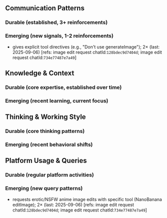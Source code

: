 ## Communication Patterns
### Durable (established, 3+ reinforcements)

### Emerging (new signals, 1-2 reinforcements)
- gives explicit tool directives (e.g., "Don't use generateImage"); 2× (last: 2025-09-06) [refs: image edit request chatId:`128bdec9d7404d`; image edit request chatId:`734e77487e7a49`]

## Knowledge & Context
### Durable (core expertise, established over time)

### Emerging (recent learning, current focus)

## Thinking & Working Style
### Durable (core thinking patterns)

### Emerging (recent behavioral shifts)

## Platform Usage & Queries
### Durable (regular platform activities)

### Emerging (new query patterns)
- requests erotic/NSFW anime image edits with specific tool (NanoBanana editImage); 2× (last: 2025-09-06) [refs: image edit request chatId:`128bdec9d7404d`; image edit request chatId:`734e77487e7a49`]